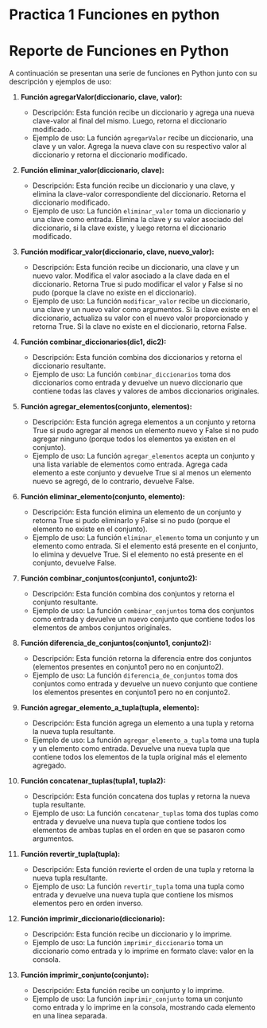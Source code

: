 # Practica 1 Funciones en python

# Reporte de Funciones en Python

A continuación se presentan una serie de funciones en Python junto con su descripción y ejemplos de uso:

1. **Función agregarValor(diccionario, clave, valor):**
   - Descripción: Esta función recibe un diccionario y agrega una nueva clave-valor al final del mismo. Luego, retorna el diccionario modificado.
   - Ejemplo de uso: La función `agregarValor` recibe un diccionario, una clave y un valor. Agrega la nueva clave con su respectivo valor al diccionario y retorna el diccionario modificado.

2. **Función eliminar_valor(diccionario, clave):**
   - Descripción: Esta función recibe un diccionario y una clave, y elimina la clave-valor correspondiente del diccionario. Retorna el diccionario modificado.
   - Ejemplo de uso: La función `eliminar_valor` toma un diccionario y una clave como entrada. Elimina la clave y su valor asociado del diccionario, si la clave existe, y luego retorna el diccionario modificado.

3. **Función modificar_valor(diccionario, clave, nuevo_valor):**
   - Descripción: Esta función recibe un diccionario, una clave y un nuevo valor. Modifica el valor asociado a la clave dada en el diccionario. Retorna True si pudo modificar el valor y False si no pudo (porque la clave no existe en el diccionario).
   - Ejemplo de uso: La función `modificar_valor` recibe un diccionario, una clave y un nuevo valor como argumentos. Si la clave existe en el diccionario, actualiza su valor con el nuevo valor proporcionado y retorna True. Si la clave no existe en el diccionario, retorna False.

4. **Función combinar_diccionarios(dic1, dic2):**
   - Descripción: Esta función combina dos diccionarios y retorna el diccionario resultante.
   - Ejemplo de uso: La función `combinar_diccionarios` toma dos diccionarios como entrada y devuelve un nuevo diccionario que contiene todas las claves y valores de ambos diccionarios originales.

5. **Función agregar_elementos(conjunto, elementos):**
   - Descripción: Esta función agrega elementos a un conjunto y retorna True si pudo agregar al menos un elemento nuevo y False si no pudo agregar ninguno (porque todos los elementos ya existen en el conjunto).
   - Ejemplo de uso: La función `agregar_elementos` acepta un conjunto y una lista variable de elementos como entrada. Agrega cada elemento a este conjunto y devuelve True si al menos un elemento nuevo se agregó, de lo contrario, devuelve False.

6. **Función eliminar_elemento(conjunto, elemento):**
   - Descripción: Esta función elimina un elemento de un conjunto y retorna True si pudo eliminarlo y False si no pudo (porque el elemento no existe en el conjunto).
   - Ejemplo de uso: La función `eliminar_elemento` toma un conjunto y un elemento como entrada. Si el elemento está presente en el conjunto, lo elimina y devuelve True. Si el elemento no está presente en el conjunto, devuelve False.

7. **Función combinar_conjuntos(conjunto1, conjunto2):**
   - Descripción: Esta función combina dos conjuntos y retorna el conjunto resultante.
   - Ejemplo de uso: La función `combinar_conjuntos` toma dos conjuntos como entrada y devuelve un nuevo conjunto que contiene todos los elementos de ambos conjuntos originales.

8. **Función diferencia_de_conjuntos(conjunto1, conjunto2):**
   - Descripción: Esta función retorna la diferencia entre dos conjuntos (elementos presentes en conjunto1 pero no en conjunto2).
   - Ejemplo de uso: La función `diferencia_de_conjuntos` toma dos conjuntos como entrada y devuelve un nuevo conjunto que contiene los elementos presentes en conjunto1 pero no en conjunto2.

9. **Función agregar_elemento_a_tupla(tupla, elemento):**
   - Descripción: Esta función agrega un elemento a una tupla y retorna la nueva tupla resultante.
   - Ejemplo de uso: La función `agregar_elemento_a_tupla` toma una tupla y un elemento como entrada. Devuelve una nueva tupla que contiene todos los elementos de la tupla original más el elemento agregado.

10. **Función concatenar_tuplas(tupla1, tupla2):**
    - Descripción: Esta función concatena dos tuplas y retorna la nueva tupla resultante.
    - Ejemplo de uso: La función `concatenar_tuplas` toma dos tuplas como entrada y devuelve una nueva tupla que contiene todos los elementos de ambas tuplas en el orden en que se pasaron como argumentos.

11. **Función revertir_tupla(tupla):**
    - Descripción: Esta función revierte el orden de una tupla y retorna la nueva tupla resultante.
    - Ejemplo de uso: La función `revertir_tupla` toma una tupla como entrada y devuelve una nueva tupla que contiene los mismos elementos pero en orden inverso.

12. **Función imprimir_diccionario(diccionario):**
    - Descripción: Esta función recibe un diccionario y lo imprime.
    - Ejemplo de uso: La función `imprimir_diccionario` toma un diccionario como entrada y lo imprime en formato clave: valor en la consola.

13. **Función imprimir_conjunto(conjunto):**
    - Descripción: Esta función recibe un conjunto y lo imprime.
    - Ejemplo de uso: La función `imprimir_conjunto` toma un conjunto como entrada y lo imprime en la consola, mostrando cada elemento en una línea separada.

